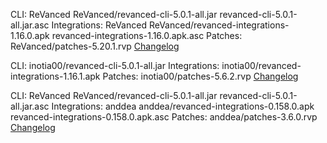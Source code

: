 CLI: ReVanced
ReVanced/revanced-cli-5.0.1-all.jar
revanced-cli-5.0.1-all.jar.asc
Integrations: ReVanced
ReVanced/revanced-integrations-1.16.0.apk
revanced-integrations-1.16.0.apk.asc
Patches: ReVanced/patches-5.20.1.rvp
[Changelog](https://github.com/revanced/revanced-patches/releases/tag/v5.20.1)


CLI: inotia00/revanced-cli-5.0.1-all.jar
Integrations: inotia00/revanced-integrations-1.16.1.apk
Patches: inotia00/patches-5.6.2.rvp
[Changelog](https://github.com/inotia00/revanced-patches/releases/tag/v5.6.2)


CLI: ReVanced
ReVanced/revanced-cli-5.0.1-all.jar
revanced-cli-5.0.1-all.jar.asc
Integrations: anddea
anddea/revanced-integrations-0.158.0.apk
revanced-integrations-0.158.0.apk.asc
Patches: anddea/patches-3.6.0.rvp
[Changelog](https://github.com/anddea/revanced-patches/releases/tag/v3.6.0)
